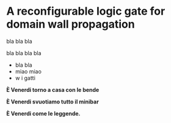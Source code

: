 A reconfigurable logic gate for domain wall propagation
===

bla bla bla

bla bla 
bla bla
* bla bla
* miao miao 
* w i gatti

__È Venerdi torno a casa con le bende__

__È Venerdi svuotiamo tutto il minibar__

__È Venerdi come le leggende.__

